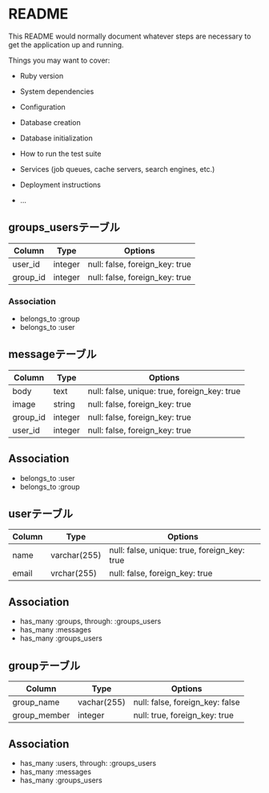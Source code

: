 # README

This README would normally document whatever steps are necessary to get the
application up and running.

Things you may want to cover:

* Ruby version

* System dependencies

* Configuration

* Database creation

* Database initialization

* How to run the test suite

* Services (job queues, cache servers, search engines, etc.)

* Deployment instructions

* ...

## groups_usersテーブル

|Column|Type|Options|
|------|----|-------|
|user_id|integer|null: false, foreign_key: true|
|group_id|integer|null: false, foreign_key: true|

### Association
- belongs_to :group
- belongs_to :user

## messageテーブル
|Column|Type|Options|
|------|----|-------|
|body|text|null: false, unique: true, foreign_key: true|
|image|string|null: false, foreign_key: true|
|group_id|integer|null: false, foreign_key: true|
|user_id|integer|null: false, foreign_key: true|
## Association
- belongs_to :user
- belongs_to :group

## userテーブル
|Column|Type|Options|
|------|----|-------|
|name|varchar(255)|null: false, unique: true, foreign_key: true|
|email|vrchar(255)|null: false, foreign_key: true|
## Association
- has_many :groups, through: :groups_users
- has_many :messages
- has_many :groups_users

## groupテーブル
|Column|Type|Options|
|------|----|-------|
|group_name|vachar(255)|null: false, foreign_key: false|
|group_member|integer|null: true, foreign_key: true|
## Association
- has_many :users, through: :groups_users
- has_many :messages
- has_many :groups_users

